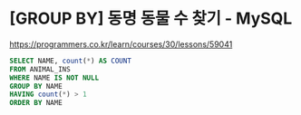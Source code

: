 # [GROUP BY] 동명 동물 수 찾기 - MySQL

https://programmers.co.kr/learn/courses/30/lessons/59041

```sql
SELECT NAME, count(*) AS COUNT
FROM ANIMAL_INS
WHERE NAME IS NOT NULL
GROUP BY NAME
HAVING count(*) > 1
ORDER BY NAME
```
